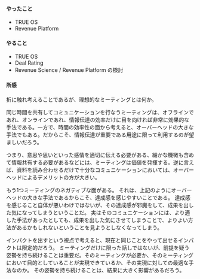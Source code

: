 #### やったこと
- TRUE OS
- Revenue Platform

#### やること
- TRUE OS
- Deal Rating
- Revenue Science / Revenue Platform の検討

#### 所感
折に触れ考えることであるが、理想的なミーティングとは何か。

同じ時間を共有してコミュニケーションを行なうミーティングは、オフラインであれ、オンラインであれ、情報伝達の効率だけに目を向ければ非常に効果的な手法である。一方で、時間の効率性の面から考えると、オーバーヘッドの大きな手法でもある。だからこそ、情報伝達が重要である用途に限って利用するのが望ましいだろう。

つまり、意思や思いといった感情を適切に伝える必要がある、細かな機微も含めて情報共有する必要があるなどには、ミーティングは価値を発揮する。逆に言えば、資料を読み合わせるだけで十分なコミュニケーションにおいては、オーバーヘッドによるデメリットの方が大きい。

もう1つミーティングのネガティブな面がある。
それは、上記のようにオーバーヘッドの大きな手法であるからこそ、達成感を感じやすいことである。
達成感を感じること自体が悪いわけではないが、その達成感が邪魔をして、成果を出した気になってしまうということだ。
実はそのコミュニケーションには、より適した手法があったとしても、成果を出した気にさせてしまうことで、よりよい方法があるかもしれないということを見ようとしなくなってしまう。

インパクトを出すという視点で考えると、現在と同じことをやって出せるインパクトは限定的だろう。
ミーティングだけに限った話しではないが、前提を疑う姿勢を持ち続けることは重要だ。そのミーティングが必要か、そのミーティングにおいて目的としていることが実現できているか、その実現に対しての最適な手法なのか。
その姿勢を持ち続けることは、結果に大きく影響があるだろう。


